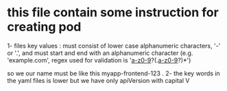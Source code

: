 # this file contain some instruction for creating pod 
1- files key values :  must consist of lower case alphanumeric characters, '-' or '.', and must start and end with an alphanumeric character (e.g. 'example.com', regex used for validation is '[a-z0-9]([-a-z0-9]*[a-z0-9])?(\.[a-z0-9]([-a-z0-9]*[a-z0-9])?)*')

so we our name must be like this myapp-frontend-123 . 
2- the key words in the yaml files is lower but we have only apiVersion with capital V
